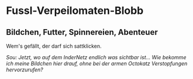 <!doctype html>
<html>
<head>
  <title>fusslblobb</title>
 </head>
    <body>
      <h1>Fussl-Verpeilomaten-Blobb</h1>
      <h2>Bildchen, Futter, Spinnereien, Abenteuer</h2>
      <p>Wem's gefällt, der darf sich sattklicken.</p>
      <p><em>Sou: Jetzt, wo auf dem InderNetz endlich was sichtbar ist... Wie bekomme ich meine Bildchen hier drauf, ohne bei der armen Octokatz Verstopfungen hervorzurufen?</em></p>
    </body>
</html>
